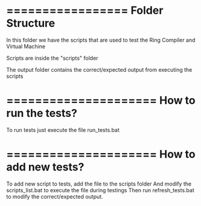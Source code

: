 =================
Folder Structure
=================

In this folder we have the scripts that are used to test the Ring Compiler and Virtual Machine

Scripts are inside the "scripts" folder

The output folder contains the correct/expected output from executing the scripts

=====================
How to run the tests?
=====================

To run tests just execute the file run_tests.bat

=====================
How to add new tests?
=====================

To add new script to tests, add the file to the scripts folder
And modify the scripts_list.bat to execute the file during testings
Then run refresh_tests.bat to modify the correct/expected output.